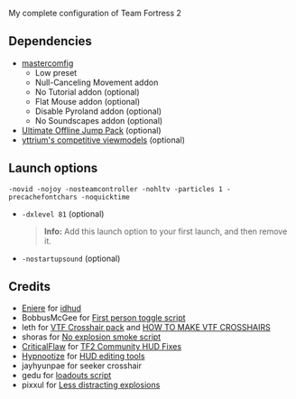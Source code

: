 My complete configuration of Team Fortress 2

## Dependencies
* [mastercomfig](https://github.com/mastercomfig/mastercomfig)
  * Low preset
  * Null-Canceling Movement addon
  * No Tutorial addon (optional)
  * Flat Mouse addon (optional)
  * Disable Pyroland addon (optional)
  * No Soundscapes addon (optional)
* [Ultimate Offline Jump Pack](https://jump.tf/forum/index.php/topic,3294.msg27678.html) (optional)
* [yttrium's competitive viewmodels](https://www.teamfortress.tv/34834/yttriums-competitive-viewmodels) (optional)

## Launch options
```
-novid -nojoy -nosteamcontroller -nohltv -particles 1 -precachefontchars -noquicktime
```
* `-dxlevel 81` (optional)
  > **Info:**  Add this launch option to your first launch, and then remove it.
* `-nostartupsound` (optional)

## Credits
* [Eniere](https://github.com/Eniere) for [idhud](https://github.com/Eniere/idhud)
* BobbusMcGee for [First person toggle script](https://gamebanana.com/scripts/8831)
* leth for [VTF Crosshair pack](https://www.teamfortress.tv/35367/vtf-crosshair-pack) and [HOW TO MAKE VTF CROSSHAIRS](https://www.teamfortress.tv/37767/how-to-make-vtf-crosshairs)
* shoras for [No explosion smoke script](https://www.teamfortress.tv/25647/no-explosion-smoke-script)
* [CriticalFlaw](https://github.com/CriticalFlaw) for [TF2 Community HUD Fixes](https://github.com/CriticalFlaw/TF2HUD.Fixes)
* [Hypnootize](https://github.com/Hypnootize) for [HUD editing tools](https://github.com/Hypnootize/hypnotize-hud/blob/master/resource/tools/hud%20cfg.cfg)
* jayhyunpae for seeker crosshair
* gedu for [loadouts script](https://www.teamfortress.tv/post/882069/resupply-bind-for-different-loadouts)
* pixxul for [Less distracting explosions](https://gamebanana.com/mods/12444)
